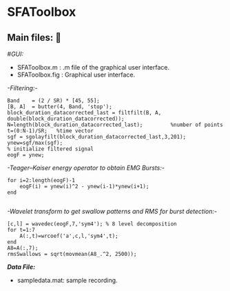 # SFAToolbox

## Main files: :file_folder: 

#*GUI:*
* SFAToolbox.m :  .m file of the graphical user interface.
* SFAToolbox.fig : Graphical user interface.

*-Filtering:-* 

```
Band    = (2 / SR) * [45, 55];
[B, A]  = butter(4, Band, 'stop');
block_duration_datacorrected_last = filtfilt(B, A, double(block_duration_datacorrected));
N=length(block_duration_datacorrected_last);         %number of points
t=(0:N-1)/SR;   %time vector
sgf = sgolayfilt(block_duration_datacorrected_last,3,201);
ynew=sgf/max(sgf); 
% initialize filtered signal
eogF = ynew;
```

*-Teager–Kaiser energy operator to obtain EMG Bursts:-*
```
for i=2:length(eogF)-1
    eogF(i) = ynew(i)^2 - ynew(i-1)*ynew(i+1);
end   
    
```

*-Wavelet transform to get swallow patterns and RMS for burst detection:-*
```
[c,l] = wavedec(eogF,7,'sym4'); % 8 level decomposition  
for t=1:7
    A(:,t)=wrcoef('a',c,l,'sym4',t);
end
A8=A(:,7);
rmsSwallows = sqrt(movmean(A8_.^2, 2500));
```
_**Data File:**_ 
* sampledata.mat: sample recording. 


